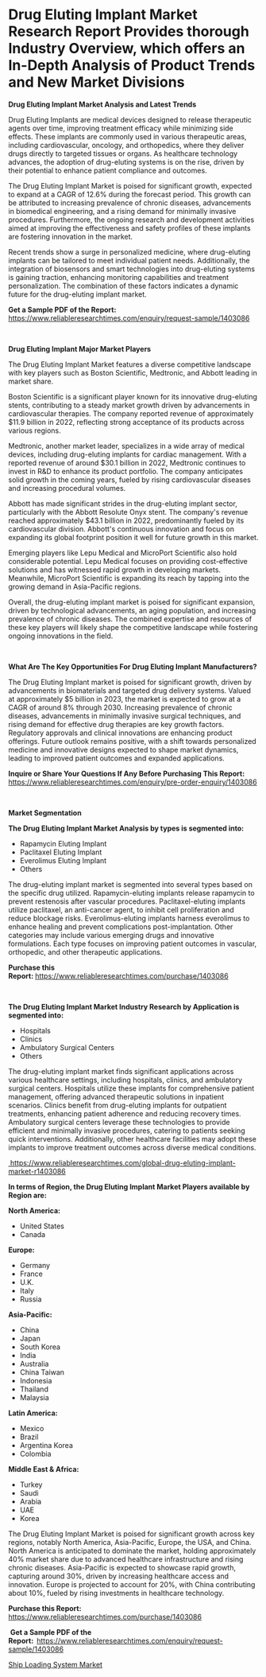 <p><h1>Drug Eluting Implant Market Research Report Provides thorough Industry Overview, which offers an In-Depth Analysis of Product Trends and New Market Divisions</h1></p><p><strong>Drug Eluting Implant Market Analysis and Latest Trends</strong></p>
<p><p>Drug Eluting Implants are medical devices designed to release therapeutic agents over time, improving treatment efficacy while minimizing side effects. These implants are commonly used in various therapeutic areas, including cardiovascular, oncology, and orthopedics, where they deliver drugs directly to targeted tissues or organs. As healthcare technology advances, the adoption of drug-eluting systems is on the rise, driven by their potential to enhance patient compliance and outcomes.</p><p>The Drug Eluting Implant Market is poised for significant growth, expected to expand at a CAGR of 12.6% during the forecast period. This growth can be attributed to increasing prevalence of chronic diseases, advancements in biomedical engineering, and a rising demand for minimally invasive procedures. Furthermore, the ongoing research and development activities aimed at improving the effectiveness and safety profiles of these implants are fostering innovation in the market.</p><p>Recent trends show a surge in personalized medicine, where drug-eluting implants can be tailored to meet individual patient needs. Additionally, the integration of biosensors and smart technologies into drug-eluting systems is gaining traction, enhancing monitoring capabilities and treatment personalization. The combination of these factors indicates a dynamic future for the drug-eluting implant market.</p></p>
<p><strong>Get a Sample PDF of the Report:&nbsp;</strong> <a href="https://www.reliableresearchtimes.com/enquiry/request-sample/1403086?utm_campaign=2722&utm_medium=2&utm_source=Github&utm_content=ia&utm_term=28032025&utm_id=drug-eluting-implant">https://www.reliableresearchtimes.com/enquiry/request-sample/1403086</a></p>
<p>&nbsp;</p>
<p><strong>Drug Eluting Implant Major Market Players</strong></p>
<p><p>The Drug Eluting Implant Market features a diverse competitive landscape with key players such as Boston Scientific, Medtronic, and Abbott leading in market share. </p><p>Boston Scientific is a significant player known for its innovative drug-eluting stents, contributing to a steady market growth driven by advancements in cardiovascular therapies. The company reported revenue of approximately $11.9 billion in 2022, reflecting strong acceptance of its products across various regions.</p><p>Medtronic, another market leader, specializes in a wide array of medical devices, including drug-eluting implants for cardiac management. With a reported revenue of around $30.1 billion in 2022, Medtronic continues to invest in R&D to enhance its product portfolio. The company anticipates solid growth in the coming years, fueled by rising cardiovascular diseases and increasing procedural volumes.</p><p>Abbott has made significant strides in the drug-eluting implant sector, particularly with the Abbott Resolute Onyx stent. The company's revenue reached approximately $43.1 billion in 2022, predominantly fueled by its cardiovascular division. Abbott's continuous innovation and focus on expanding its global footprint position it well for future growth in this market.</p><p>Emerging players like Lepu Medical and MicroPort Scientific also hold considerable potential. Lepu Medical focuses on providing cost-effective solutions and has witnessed rapid growth in developing markets. Meanwhile, MicroPort Scientific is expanding its reach by tapping into the growing demand in Asia-Pacific regions.</p><p>Overall, the drug-eluting implant market is poised for significant expansion, driven by technological advancements, an aging population, and increasing prevalence of chronic diseases. The combined expertise and resources of these key players will likely shape the competitive landscape while fostering ongoing innovations in the field.</p></p>
<p>&nbsp;</p>
<p><strong>What Are The Key Opportunities For Drug Eluting Implant Manufacturers?</strong></p>
<p><p>The Drug Eluting Implant market is poised for significant growth, driven by advancements in biomaterials and targeted drug delivery systems. Valued at approximately $5 billion in 2023, the market is expected to grow at a CAGR of around 8% through 2030. Increasing prevalence of chronic diseases, advancements in minimally invasive surgical techniques, and rising demand for effective drug therapies are key growth factors. Regulatory approvals and clinical innovations are enhancing product offerings. Future outlook remains positive, with a shift towards personalized medicine and innovative designs expected to shape market dynamics, leading to improved patient outcomes and expanded applications.</p></p>
<p><strong>Inquire or Share Your Questions If Any Before Purchasing This Report:</strong> <a href="https://www.reliableresearchtimes.com/enquiry/pre-order-enquiry/1403086?utm_campaign=2722&utm_medium=2&utm_source=Github&utm_content=ia&utm_term=28032025&utm_id=drug-eluting-implant">https://www.reliableresearchtimes.com/enquiry/pre-order-enquiry/1403086</a></p>
<p>&nbsp;</p>
<p><strong>Market Segmentation</strong></p>
<p><strong>The Drug Eluting Implant Market Analysis by types is segmented into:</strong></p>
<p><ul><li>Rapamycin Eluting Implant</li><li>Paclitaxel Eluting Implant</li><li>Everolimus Eluting Implant</li><li>Others</li></ul></p>
<p><p>The drug-eluting implant market is segmented into several types based on the specific drug utilized. Rapamycin-eluting implants release rapamycin to prevent restenosis after vascular procedures. Paclitaxel-eluting implants utilize paclitaxel, an anti-cancer agent, to inhibit cell proliferation and reduce blockage risks. Everolimus-eluting implants harness everolimus to enhance healing and prevent complications post-implantation. Other categories may include various emerging drugs and innovative formulations. Each type focuses on improving patient outcomes in vascular, orthopedic, and other therapeutic applications.</p></p>
<p><strong>Purchase this Report:&nbsp;</strong><a href="https://www.reliableresearchtimes.com/purchase/1403086?utm_campaign=2722&utm_medium=2&utm_source=Github&utm_content=ia&utm_term=28032025&utm_id=drug-eluting-implant">https://www.reliableresearchtimes.com/purchase/1403086</a></p>
<p>&nbsp;</p>
<p><strong>The Drug Eluting Implant Market Industry Research by Application is segmented into:</strong></p>
<p><ul><li>Hospitals</li><li>Clinics</li><li>Ambulatory Surgical Centers</li><li>Others</li></ul></p>
<p><p>The drug-eluting implant market finds significant applications across various healthcare settings, including hospitals, clinics, and ambulatory surgical centers. Hospitals utilize these implants for comprehensive patient management, offering advanced therapeutic solutions in inpatient scenarios. Clinics benefit from drug-eluting implants for outpatient treatments, enhancing patient adherence and reducing recovery times. Ambulatory surgical centers leverage these technologies to provide efficient and minimally invasive procedures, catering to patients seeking quick interventions. Additionally, other healthcare facilities may adopt these implants to improve treatment outcomes across diverse medical conditions.</p></p>
<p><a href="https://www.reliableresearchtimes.com/global-drug-eluting-implant-market-r1403086?utm_campaign=2722&utm_medium=2&utm_source=Github&utm_content=ia&utm_term=28032025&utm_id=drug-eluting-implant">&nbsp;https://www.reliableresearchtimes.com/global-drug-eluting-implant-market-r1403086</a></p>
<p><strong>In terms of Region, the Drug Eluting Implant Market Players available by Region are:</strong></p>
<p>
    <p> <strong> North America: </strong>
        <ul>
            <li>United States</li>
            <li>Canada</li>
        </ul>
        </p> 
    <p> <strong> Europe: </strong>
        <ul>
            <li>Germany</li>
            <li>France</li>
            <li>U.K.</li>
            <li>Italy</li>
            <li>Russia</li>
        </ul>
        </p> 
    <p> <strong> Asia-Pacific: </strong>
        <ul>
            <li>China</li>
            <li>Japan</li>
            <li>South Korea</li>
            <li>India</li>
            <li>Australia</li>
            <li>China Taiwan</li>
            <li>Indonesia</li>
            <li>Thailand</li>
            <li>Malaysia</li>
        </ul>
        </p> 
    <p> <strong> Latin America: </strong>
        <ul>
            <li>Mexico</li>
            <li>Brazil</li>
            <li>Argentina Korea</li>
            <li>Colombia</li>
        </ul>
        </p> 
    <p> <strong> Middle East & Africa: </strong>
        <ul>
            <li>Turkey</li>
            <li>Saudi</li>
            <li>Arabia</li>
            <li>UAE</li>
            <li>Korea</li>
        </ul>
    </p>
    </p>
<p><p>The Drug Eluting Implant Market is poised for significant growth across key regions, notably North America, Asia-Pacific, Europe, the USA, and China. North America is anticipated to dominate the market, holding approximately 40% market share due to advanced healthcare infrastructure and rising chronic diseases. Asia-Pacific is expected to showcase rapid growth, capturing around 30%, driven by increasing healthcare access and innovation. Europe is projected to account for 20%, with China contributing about 10%, fueled by rising investments in healthcare technology.</p></p>
<p><strong>Purchase this Report: </strong><a href="https://www.reliableresearchtimes.com/purchase/1403086?utm_campaign=2722&utm_medium=2&utm_source=Github&utm_content=ia&utm_term=28032025&utm_id=drug-eluting-implant">https://www.reliableresearchtimes.com/purchase/1403086</a></p>
<p>&nbsp;<strong>Get a Sample PDF of the Report:&nbsp;&nbsp;</strong><a href="https://www.reliableresearchtimes.com/enquiry/request-sample/1403086?utm_campaign=2722&utm_medium=2&utm_source=Github&utm_content=ia&utm_term=28032025&utm_id=drug-eluting-implant">https://www.reliableresearchtimes.com/enquiry/request-sample/1403086</a></p>
<p><strong></strong></p>
<p><p><a href="https://github.com/ezahdyre/Market-Research-Report-List-1/blob/main/ship-loading-system-market.md?utm_campaign=2722&utm_medium=2&utm_source=Github&utm_content=ia&utm_term=28032025&utm_id=drug-eluting-implant">Ship Loading System Market</a></p></p>